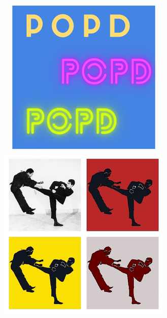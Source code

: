 <p align="center">
  <img width="450" height="450" src="https://github.com/vijishmadhavan/PoPd/blob/master/Images/Colorful%20Pop%20Art%20Teen%20Magazine%20Cover.png">
</p>


<p align="center"><img src="https://github.com/vijishmadhavan/PoPd/blob/master/Images/bbbbb.jpg?raw=true"/></p>


